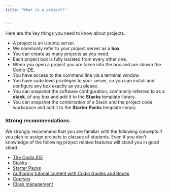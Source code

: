 ```yaml
---
title: "What is a project?"


---
```


Here are the key things you need to know about projects.

- A project is an Ubuntu server.
- We commonly refer to your project server as a **box**.
- You can create as many projects as you need.
- Each project box is fully isolated from every other one.
- When you open a project you are taken into the box and are shown the Codio IDE.
- You have access to the command line via a terminal window.
- You have sudo level privileges to your server, so you can install and configure any box exactly as you please.
- You can snapshot the software configuration, commonly referred to as a **stack**, of any box and add it to the **Stacks** template library.
- You can snapshot the combination of a Stack and the project code workspace and add it to the **Starter Packs** template library.

### Strong recommendations
We strongly recommend that you are familiar with the following concepts if you plan to assign projects to classes of students. Even if you don't knowledge of the following project related features will stand you in good stead.

- [The Codio IDE](/ide)
- [Stacks](/project/stacks)
- [Starter Packs](/project/packs)
- [Authoring tutorial content with Codio Guides and Books](/content/authoring)
- [Courses](/courses/introduction/)
- [Class management](/classes/classmanagement)


